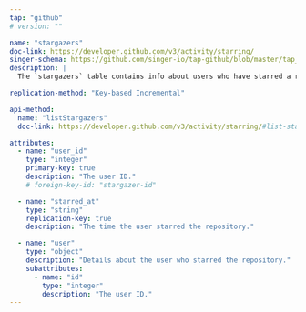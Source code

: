 ```yaml
---
tap: "github"
# version: ""

name: "stargazers"
doc-link: https://developer.github.com/v3/activity/starring/
singer-schema: https://github.com/singer-io/tap-github/blob/master/tap_github/stargazers.json
description: |
  The `stargazers` table contains info about users who have starred a repository.

replication-method: "Key-based Incremental"

api-method:
  name: "listStargazers"
  doc-link: https://developer.github.com/v3/activity/starring/#list-stargazers

attributes:
  - name: "user_id"
    type: "integer"
    primary-key: true
    description: "The user ID."
    # foreign-key-id: "stargazer-id"

  - name: "starred_at"
    type: "string"
    replication-key: true
    description: "The time the user starred the repository."

  - name: "user"
    type: "object"
    description: "Details about the user who starred the repository."
    subattributes:
      - name: "id"
        type: "integer"
        description: "The user ID."
---
```

